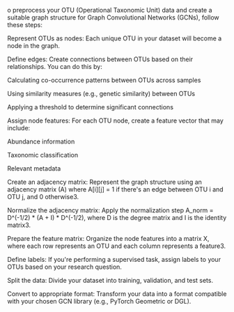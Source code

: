 o preprocess your OTU (Operational Taxonomic Unit) data and create a suitable graph structure for Graph Convolutional Networks (GCNs), follow these steps:

Represent OTUs as nodes: Each unique OTU in your dataset will become a node in the graph.

Define edges: Create connections between OTUs based on their relationships. You can do this by:

Calculating co-occurrence patterns between OTUs across samples

Using similarity measures (e.g., genetic similarity) between OTUs

Applying a threshold to determine significant connections

Assign node features: For each OTU node, create a feature vector that may include:

Abundance information

Taxonomic classification

Relevant metadata

Create an adjacency matrix: Represent the graph structure using an adjacency matrix (A) where A[i][j] = 1 if there's an edge between OTU i and OTU j, and 0 otherwise3.

Normalize the adjacency matrix: Apply the normalization step A_norm = D^(-1/2) * (A + I) * D^(-1/2), where D is the degree matrix and I is the identity matrix3.

Prepare the feature matrix: Organize the node features into a matrix X, where each row represents an OTU and each column represents a feature3.

Define labels: If you're performing a supervised task, assign labels to your OTUs based on your research question.

Split the data: Divide your dataset into training, validation, and test sets.

Convert to appropriate format: Transform your data into a format compatible with your chosen GCN library (e.g., PyTorch Geometric or DGL).